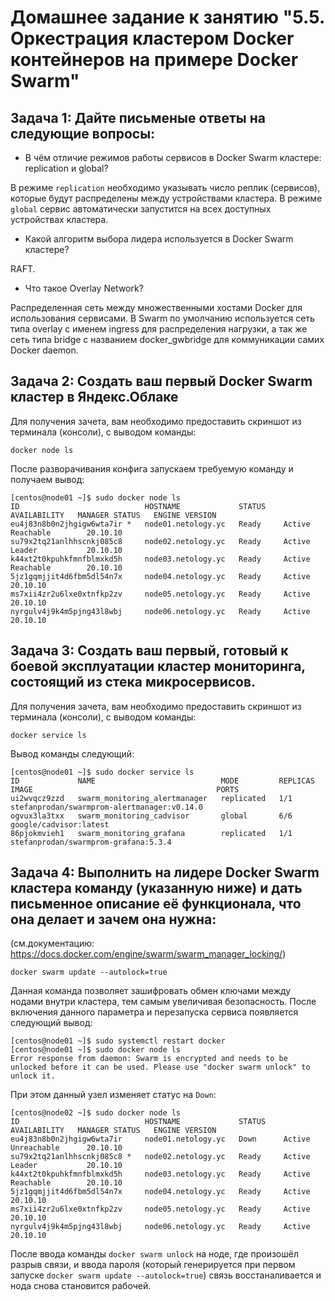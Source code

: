 # Домашнее задание к занятию "5.5. Оркестрация кластером Docker контейнеров на примере Docker Swarm"

## Задача 1: Дайте письменые ответы на следующие вопросы:
* В чём отличие режимов работы сервисов в Docker Swarm кластере: replication и global?

В режиме ``replication`` необходимо указывать число реплик (сервисов), которые будут распределены между устройствами кластера. В режиме ``global`` сервис автоматически запустится на всех доступных устройствах кластера.
* Какой алгоритм выбора лидера используется в Docker Swarm кластере?

RAFT.
* Что такое Overlay Network?


Распределенная сеть между множественными хостами Docker для использования сервисами. В Swarm по умолчанию используется сеть типа overlay с именем ingress для распределения нагрузки, а так же сеть типа bridge с названием docker_gwbridge для коммуникации самих Docker daemon. 


## Задача 2: Создать ваш первый Docker Swarm кластер в Яндекс.Облаке
Для получения зачета, вам необходимо предоставить скриншот из терминала (консоли), с выводом команды:
``` shell
docker node ls
```
После разворачивания конфига запускаем требуемую команду и получаем вывод:  
```shell
[centos@node01 ~]$ sudo docker node ls
ID                            HOSTNAME             STATUS    AVAILABILITY   MANAGER STATUS   ENGINE VERSION
eu4j83n8b0n2jhgigw6wta7ir *   node01.netology.yc   Ready     Active         Reachable        20.10.10
su79x2tq21anlhhscnkj085c8     node02.netology.yc   Ready     Active         Leader           20.10.10
k44xt2t0kpuhkfmnfblmxkd5h     node03.netology.yc   Ready     Active         Reachable        20.10.10
5jz1gqmjjit4d6fbm5dl54n7x     node04.netology.yc   Ready     Active                          20.10.10
ms7xii4zr2u6lxe0xtnfkp2zv     node05.netology.yc   Ready     Active                          20.10.10
nyrgulv4j9k4m5pjng43l8wbj     node06.netology.yc   Ready     Active                          20.10.10
```

## Задача 3: Создать ваш первый, готовый к боевой эксплуатации кластер мониторинга, состоящий из стека микросервисов.
Для получения зачета, вам необходимо предоставить скриншот из терминала (консоли), с выводом команды:  
```
docker service ls
```
Вывод команды следующий:  
```shell 
[centos@node01 ~]$ sudo docker service ls
ID             NAME                            MODE         REPLICAS   IMAGE                                         PORTS
ui2wvqcz9zzd   swarm_monitoring_alertmanager   replicated   1/1        stefanprodan/swarmprom-alertmanager:v0.14.0   
ogvux3la3txx   swarm_monitoring_cadvisor       global       6/6        google/cadvisor:latest                        
86pjokmvieh1   swarm_monitoring_grafana        replicated   1/1        stefanprodan/swarmprom-grafana:5.3.4     
```


## Задача 4: Выполнить на лидере Docker Swarm кластера команду (указанную ниже) и дать письменное описание её функционала, что она делает и зачем она нужна:
(см.документацию: https://docs.docker.com/engine/swarm/swarm_manager_locking/)  
```
docker swarm update --autolock=true
```
Данная команда позволяет зашифровать обмен ключами между нодами внутри кластера, тем самым увеличивая безопасность. После включения данного параметра и перезапуска сервиса появляется следующий вывод:  
```shell
[centos@node01 ~]$ sudo systemctl restart docker
[centos@node01 ~]$ sudo docker node ls
Error response from daemon: Swarm is encrypted and needs to be unlocked before it can be used. Please use "docker swarm unlock" to unlock it.
```
При этом данный узел изменяет статус на ``Down``:
```shell
[centos@node02 ~]$ sudo docker node ls
ID                            HOSTNAME             STATUS    AVAILABILITY   MANAGER STATUS   ENGINE VERSION
eu4j83n8b0n2jhgigw6wta7ir     node01.netology.yc   Down      Active         Unreachable      20.10.10
su79x2tq21anlhhscnkj085c8 *   node02.netology.yc   Ready     Active         Leader           20.10.10
k44xt2t0kpuhkfmnfblmxkd5h     node03.netology.yc   Ready     Active         Reachable        20.10.10
5jz1gqmjjit4d6fbm5dl54n7x     node04.netology.yc   Ready     Active                          20.10.10
ms7xii4zr2u6lxe0xtnfkp2zv     node05.netology.yc   Ready     Active                          20.10.10
nyrgulv4j9k4m5pjng43l8wbj     node06.netology.yc   Ready     Active                          20.10.10
```
После ввода команды ``docker swarm unlock`` на ноде, где произошёл разрыв связи, и ввода пароля (который генерируется при первом запуске ``docker swarm update --autolock=true``)  связь восстаналивается и нода снова становится рабочей.

